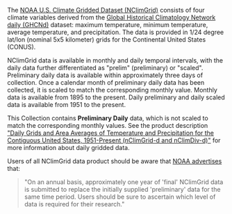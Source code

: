 The [NOAA U.S. Climate Gridded Dataset (NClimGrid)](https://www.ncei.noaa.gov/access/metadata/landing-page/bin/iso?id=gov.noaa.ncdc:C00332) consists of four climate variables derived from the [Global Historical Climatology Network daily (GHCNd)](https://www.ncei.noaa.gov/products/land-based-station/global-historical-climatology-network-daily) dataset: maximum temperature, minimum temperature, average temperature, and precipitation. The data is provided in 1/24 degree lat/lon (nominal 5x5 kilometer) grids for the Continental United States (CONUS). 

NClimGrid data is available in monthly and daily temporal intervals, with the daily data further differentiated as "prelim" (preliminary) or "scaled". Preliminary daily data is available within approximately three days of collection. Once a calendar month of preliminary daily data has been collected, it is scaled to match the corresponding monthly value. Monthly data is available from 1895 to the present. Daily preliminary and daily scaled data is available from 1951 to the present. 

This Collection contains **Preliminary Daily** data, which is not scaled to match the corresponding monthly values. See the product description ["Daily Grids and Area Averages of Temperature and Precipitation for the Contiguous United States, 1951-Present (nClimGrid-d and nClimDiv-d)"](https://www1.ncdc.noaa.gov/pub/data/daily-grids/docs/nclimdiv-description.pdf) for more information about daily gridded data.

Users of all NClimGrid data product should be aware that [NOAA advertises](https://www.ncei.noaa.gov/access/metadata/landing-page/bin/iso?id=gov.noaa.ncdc:C00332) that:
>"On an annual basis, approximately one year of 'final' NClimGrid data is submitted to replace the initially supplied 'preliminary' data for the same time period. Users should be sure to ascertain which level of data is required for their research."